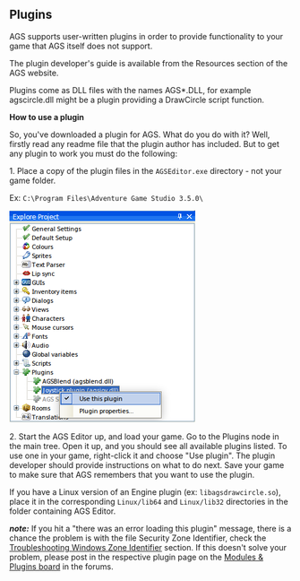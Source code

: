 ## Plugins

AGS supports user-written plugins in order to provide functionality to
your game that AGS itself does not support.

The plugin developer's guide is available from the Resources section of
the AGS website.

Plugins come as DLL files with the names AGS\*.DLL, for example
agscircle.dll might be a plugin providing a DrawCircle script function.

**How to use a plugin**

So, you've downloaded a plugin for AGS. What do you do with it? Well,
firstly read any readme file that the plugin author has included. But to
get any plugin to work you must do the following:

1\. Place a copy of the plugin files in the `AGSEditor.exe` directory - not your
game folder. 

Ex: `C:\Program Files\Adventure Game Studio 3.5.0\`

![Right click Use plugin](images/Plugins_img1.png)

2\. Start the AGS Editor up, and load your game. 
Go to the Plugins node in the main tree. 
Open it up, and you should see all available plugins  listed. 
To use one in your game, right-click it and choose "Use plugin".
The plugin developer should provide instructions on what to do next.
Save your game to make sure that AGS remembers that you want to use the
plugin.

If you have a Linux version of an Engine plugin (ex: `libagsdrawcircle.so`), place it in the corresponding `Linux/lib64` and `Linux/lib32` directories in the folder containing AGS Editor.

***note:*** If you hit a "there was an error loading this plugin" message, there is a chance the problem is with the file Security Zone Identifier, check the [Troubleshooting Windows Zone Identifier](TroubleshootingWindowsZoneID) section. If this doesn't solve your problem, please post in the respective plugin page on the [Modules & Plugins board](https://www.adventuregamestudio.co.uk/forums/index.php?board=10.0) in the forums.